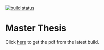 [![build status](https://gitlab.cern.ch/brottler/MasterThesis/badges/master/build.svg)](https://gitlab.cern.ch/brottler/MasterThesis/commits/master)

# Master Thesis

Click  [here](https://gitlab.cern.ch/brottler/MasterThesis/builds/artifacts/master/file/main.pdf?job=compile_pdf)
to get the pdf from the latest build.
